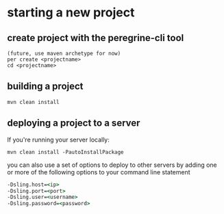 # starting a new project

## create project with the peregrine-cli tool

```
(future, use maven archetype for now)
per create <projectname>
cd <projectname>
```

## building a project

`mvn clean install`

## deploying a project to a server

If you're running your server locally: 

```mvn clean install -PautoInstallPackage```

you can also use a set of options to deploy to other servers by adding one or more
of the following options to your command line statement

```cmd
-Dsling.host=<ip>
-Dsling.port=<port>
-Dsling.user=<username>
-Dsling.password=<password>
```
